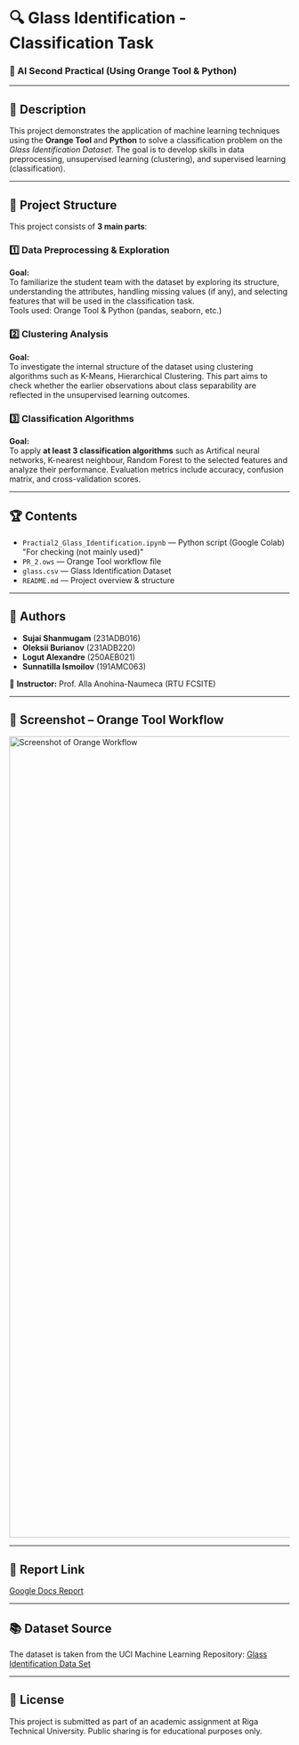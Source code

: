 # 🔍 Glass Identification - Classification Task  
### 🧠 AI Second Practical (Using Orange Tool & Python)

---

## 📌 Description  
This project demonstrates the application of machine learning techniques using the **Orange Tool** and **Python** to solve a classification problem on the *Glass Identification Dataset*. The goal is to develop skills in data preprocessing, unsupervised learning (clustering), and supervised learning (classification).

---

## 🧩 Project Structure  
This project consists of **3 main parts**:

### 1️⃣ **Data Preprocessing & Exploration**  
**Goal:**  
To familiarize the student team with the dataset by exploring its structure, understanding the attributes, handling missing values (if any), and selecting features that will be used in the classification task.  
Tools used: Orange Tool & Python (pandas, seaborn, etc.)

### 2️⃣ **Clustering Analysis**  
**Goal:**  
To investigate the internal structure of the dataset using clustering algorithms such as K-Means, Hierarchical Clustering. This part aims to check whether the earlier observations about class separability are reflected in the unsupervised learning outcomes.  

### 3️⃣ **Classification Algorithms**  
**Goal:**  
To apply **at least 3 classification algorithms** such as Artifical neural networks, K-nearest neighbour, Random Forest to the selected features and analyze their performance. Evaluation metrics include accuracy, confusion matrix, and cross-validation scores.

---

## 🏆 Contents  

- `Practial2_Glass_Identification.ipynb` — Python script (Google Colab) "For checking (not mainly used)"
- `PR_2.ows` — Orange Tool workflow file  
- `glass.csv` — Glass Identification Dataset  
- `README.md` — Project overview & structure  

---

## 👥 Authors  

- **Sujai Shanmugam** (231ADB016)  
- **Oleksii Burianov** (231ADB220)  
- **Logut Alexandre** (250AEB021)  
- **Sunnatilla Ismoilov** (191AMC063)  

📘 **Instructor:** Prof. Alla Anohina-Naumeca (RTU FCSITE)

---

## 🧪 Screenshot – Orange Tool Workflow  

<img width="1440" alt="Screenshot of Orange Workflow" src="https://github.com/user-attachments/assets/527c7637-6635-48ce-94ad-5da46b4fe735" />

---

## 📄 Report Link  
[Google Docs Report](https://docs.google.com/document/d/1JgrSC3yp9x66qrxSeRej_nRsTuqhLvDlpjjnaDfEBYA/edit?usp=sharing)

---

## 📚 Dataset Source  
The dataset is taken from the UCI Machine Learning Repository: [Glass Identification Data Set](https://archive.ics.uci.edu/ml/datasets/glass+identification)

---

## 📌 License  
This project is submitted as part of an academic assignment at Riga Technical University. Public sharing is for educational purposes only.

